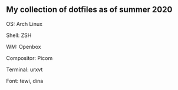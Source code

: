 ## My collection of dotfiles as of summer 2020


OS: Arch Linux

Shell: ZSH

WM: Openbox

Compositor: Picom

Terminal: urxvt

Font: tewi, dina
